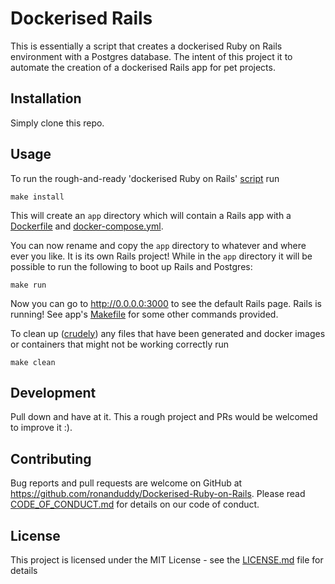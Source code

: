 # Dockerised Rails

This is essentially a script that creates a dockerised Ruby on Rails environment with a Postgres database. The intent of this project it to automate the creation of a dockerised Rails app for pet projects.

## Installation

Simply clone this repo.

## Usage

To run the rough-and-ready 'dockerised Ruby on Rails' [script](installer.sh) run
```Shell
make install
```

This will create an `app` directory which will contain a Rails app with a [Dockerfile](Dockerfile) and [docker-compose.yml](docker-compose.yml).

You can now rename and copy the `app` directory to whatever and where ever you like. It is its own Rails project! While in the `app` directory it will be possible to run the following to boot up Rails and Postgres:
```Shell
make run
```

Now you can go to http://0.0.0.0:3000 to see the default Rails page. Rails is running! See app's [Makefile](Makefile.app) for some other commands provided.

To clean up ([crudely](Makefile)) any files that have been generated and docker images or containers that might not be working correctly run
```Shell
make clean
```

## Development

Pull down and have at it. This a rough project and PRs would be welcomed to improve it :).

## Contributing

Bug reports and pull requests are welcome on GitHub at https://github.com/ronanduddy/Dockerised-Ruby-on-Rails. Please read [CODE_OF_CONDUCT.md](CODE_OF_CONDUCT.md) for details on our code of conduct.

## License

This project is licensed under the MIT License - see the [LICENSE.md](LICENCE.md) file for details
